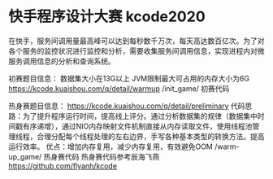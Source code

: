# 快手程序设计大赛 kcode2020
在快手，服务间调用量最高峰可以达到每秒数千万次，每天高达数百亿次。为了对各个服务的监控状况进行监控和分析，需要收集服务间调用信息，实现进程内对微服务调用信息的分析和查询系统。

初赛题目信息：
数据集大小在13G以上 JVM限制最大可占用的内存大小为6G
https://kcode.kuaishou.com/q/detail/warmup
/init_game/ 初赛代码



热身赛题目信息：
https://kcode.kuaishou.com/q/detail/preliminary
代码思路：为了提升程序运行时间，提高线上评分。通过分析数据集的规律（数据集中时间戳有序递增），通过NIO内存映射文件机制直接从内存读取文件，使用线程池管理线程，合理分配每个线程处理的左右边界，手写各种基本类型的转换方法。提高运行效率。
优点：增加内存复用，减少内存复用，有效避免OOM
/warm-up_game/ 热身赛代码
热身赛代码参考辰海飞燕 https://github.com/flyanh/kcode


